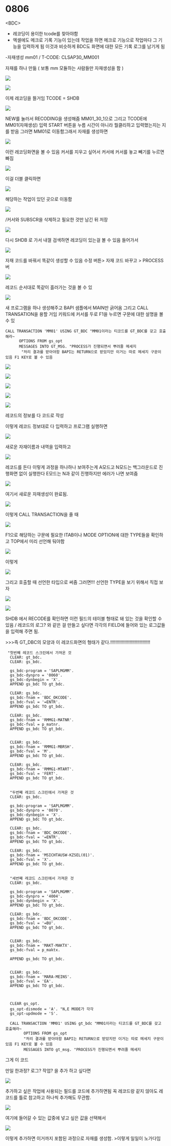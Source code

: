# 0806

&lt;BDC&gt;

* 레코딩이 용이한 tcode를 찾아야함
* 엑셀에도 메크로 기록 기능이 있는데 작업을 하면 메크로 기능으로 작업마다 그 기능을 입력하게 됨 이것과 비슷하게 BDC도 화면에 대한 모든 기록 로그를 남기게 됨 

-자재생성 mm01 / T-CODE: CLSAP30\_MM001 

자재를 하나 만듦 \( 보통 mm 모듈하는 사람들만 자재생성을 함 \)

![](../../../.gitbook/assets/image%20%28232%29.png)

![](../../../.gitbook/assets/image%20%28260%29.png)

이제 레코딩을 뜰거임 TCODE = SHDB

![](../../../.gitbook/assets/image%20%28255%29.png)

NEW를 눌러서 RECODING을 생성해줌 MM01\_30\_1으로 그리고 TCODE에 MM01\(자재생성\) 입력 START 버튼을 누름 시간이 아니라 뭘클리하고 입력했는지는 지를 받음 그러면 MM01로 이동함그래서 자재를 생성하면

![](../../../.gitbook/assets/image%20%28247%29.png)

이런 레코딩화면을 볼 수 있음 커서를 지우고 싶어서 커서에 커서를 놓고 빼기를 누르면 빠짐

![](../../../.gitbook/assets/image%20%28234%29.png)

이걸 더블 클릭하면 

![](../../../.gitbook/assets/image%20%28233%29.png)

해당하는 작업이 있던 곳으로 이동함 

![](../../../.gitbook/assets/image%20%28248%29.png)

/커서와  SUBSCR을 삭제하고 필요한 것만 남긴 뒤 저장

![](../../../.gitbook/assets/image%20%28238%29.png)

다시 SHDB 로 가서 내껄 검색하면 레코딩이 있는걸 볼 수 있음 들어가서

![](../../../.gitbook/assets/image%20%28259%29.png)

자재 코드를 바꿔서 똑같이 생성할 수 있음 수정 버튼&gt; 자재 코드 바꾸고 &gt; PROCESS버

![](../../../.gitbook/assets/image%20%28236%29.png)

레코드 순서대로 똑같이 흘러가는 것을 볼 수 있

![](../../../.gitbook/assets/image%20%28257%29.png)

새 프로그램을 하나 생성해주고 BAPI 샘플에서 MAIN만 긁어옴 그리고 CALL TRANSATION을 용할 거임 키워드에 커서를 두로 F1을 누르면 구문에 대한 설명을 볼 수 있

```text
CALL TRANSACTION 'MM01' USING GT_BDC "MM01이라는 티코드를 GT_BDC를 갖고 호출해라~
      OPTIONS FROM gs_opt
      MESSAGES INTO GT_MSG. "PROCESS가 진행되면서 뿌려줄 메세지
       "처리 결과를 받아야함 BAPI는 RETURN으로 받았지만 이거는 따로 메세지 구문이 있음 F1 KEY로 볼 수 있음       
```

![](../../../.gitbook/assets/image%20%28231%29.png)





![](../../../.gitbook/assets/image%20%28249%29.png)

![](../../../.gitbook/assets/image%20%28239%29.png)

![](../../../.gitbook/assets/image%20%28237%29.png)

![](../../../.gitbook/assets/image%20%28258%29.png)

레코드의 정보를 다 코드로 작성

이렇게 레코드 정보대로 다 입력하고 프로그램 실행하면 

![](../../../.gitbook/assets/image%20%28244%29.png)

새로운 자재이름과 내역을 입력하고 

![](../../../.gitbook/assets/image%20%28250%29.png)

레코드를 돈다 이렇게 과정을 하나하나 보여주는게 A모드고 N모드는 백그라운드로 진행화면 없이 실행한다 E모드는 N과 같이 진행하지만 에러가 나면 보여줌

![](../../../.gitbook/assets/image%20%28251%29.png)

여기서 새로운 자재생성이 완료됨.

![](../../../.gitbook/assets/image%20%28235%29.png)

이렇게 CALL TRANSACTION을 줄 때 

![](../../../.gitbook/assets/image%20%28256%29.png)

F1으로 해당하는 구문에 필요한 ITAB이나 MODE OPTION에 대한 TYPE들을 확인하고 TOP에서 미리 선언해 둬야함 

![](../../../.gitbook/assets/image%20%28252%29.png)

이렇게 

![](../../../.gitbook/assets/image%20%28254%29.png)

그리고 호출할 때 선언한 타입으로 써줌 그러면!!! 선언한 TYPE을 보기 위해서 직접 보자 

![](../../../.gitbook/assets/image%20%28240%29.png)

![](../../../.gitbook/assets/image%20%28241%29.png)

SHDB 에서 RECODE를 확인하면 이런 필드의 테이블 형태로 돼 있는 것을 확인할 수 있음 / 레코드의 로그? 와 같은 걸 만들고 싶다면 각각의 FIELD에 들어와 있는 로그값들을 입력해 주면 됨.

&gt;&gt;&gt;즉 GT\_DBC의 모양과 이 레코드화면의 형태가 같다.!!!!!!!!!!!!!!!!!!!!!!!!!!!!!!! 

```text
 "첫번째 레코드 스크린에서 가져온 것
  CLEAR: gt_bdc.
  CLEAR: gs_bdc.

  gs_bdc-program = 'SAPLMGMM'.
  gs_bdc-dynpro = '0060'.
  gs_bdc-dynbegin = 'X'.
  APPEND gs_bdc TO gt_bdc.

  CLEAR: gs_bdc.
  gs_bdc-fnam = 'BDC_OKCODE'.
  gs_bdc-fval = '=ENTR'.
  APPEND gs_bdc TO gt_bdc.

  CLEAR: gs_bdc.
  gs_bdc-fnam = 'RMMG1-MATNR'.
  gs_bdc-fval = p_matnr.
  APPEND gs_bdc TO gt_bdc.


  CLEAR: gs_bdc.
  gs_bdc-fnam = 'RMMG1-MBRSH'.
  gs_bdc-fval = 'M'.
  APPEND gs_bdc TO gt_bdc.

  CLEAR: gs_bdc.
  gs_bdc-fnam = 'RMMG1-MTART'.
  gs_bdc-fval = 'FERT'.
  APPEND gs_bdc TO gt_bdc.


  "두번째 레코드 스크린에서 가져온 것
  CLEAR: gs_bdc.

  gs_bdc-program = 'SAPLMGMM'.
  gs_bdc-dynpro = '0070'.
  gs_bdc-dynbegin = 'X'.
  APPEND gs_bdc TO gt_bdc.

  CLEAR: gs_bdc.
  gs_bdc-fnam = 'BDC_OKCODE'.
  gs_bdc-fval = '=ENTR'.
  APPEND gs_bdc TO gt_bdc.

  CLEAR: gs_bdc.
  gs_bdc-fnam = 'MSICHTAUSW-KZSEL(01)'.
  gs_bdc-fval = 'X'.
  APPEND gs_bdc TO gt_bdc.


  "세번째 레코드 스크린에서 가져온 것
  CLEAR: gs_bdc.

  gs_bdc-program = 'SAPLMGMM'.
  gs_bdc-dynpro = '4004'.
  gs_bdc-dynbegin = 'X'.
  APPEND gs_bdc TO gt_bdc.

  CLEAR: gs_bdc.
  gs_bdc-fnam = 'BDC_OKCODE'.
  gs_bdc-fval = '=BU'.
  APPEND gs_bdc TO gt_bdc.


  CLEAR: gs_bdc.
  gs_bdc-fnam = 'MAKT-MAKTX'.
  gs_bdc-fval = p_maktx.

  APPEND gs_bdc TO gt_bdc.


  CLEAR: gs_bdc.
  gs_bdc-fnam = 'MARA-MEINS'.
  gs_bdc-fval = 'EA'.
  APPEND gs_bdc TO gt_bdc.



  CLEAR gs_opt.
  gs_opt-dismode = 'A'. "N,E MODE가 각각
  gs_opt-updmode = 'S'.

  CALL TRANSACTION 'MM01' USING gt_bdc "MM01이라는 티코드를 GT_BDC를 갖고 호출해라~
        OPTIONS FROM gs_opt
        "처리 결과를 받아야함 BAPI는 RETURN으로 받았지만 이거는 따로 메세지 구문이 있음 F1 KEY로 볼 수 있음
        MESSAGES INTO gt_msg. "PROCESS가 진행되면서 뿌려줄 메세지

```

그게 이 코드 

만일 한과정? 로그? 작업? 을 추가 하고 싶다면 

![](../../../.gitbook/assets/image%20%28230%29.png)

추가하고 싶은 작업에 사용되는 필드를 코드에 추가하면됨 꼭 레코드랑 같지 않아도 레코드를 틀로 참고하고 하나씩 추가해도 무관함.

![](../../../.gitbook/assets/image%20%28246%29.png)

여기에 들어갈 수 있는 값중에 넣고 싶은 값을 선택해서 

![](../../../.gitbook/assets/image%20%28243%29.png)

이렇게 추가하면 이거까지 포함된 과정으로 자재를 생성함. &gt;이렇게 일일이 노가다임 







